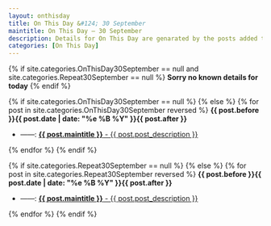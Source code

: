 ```yaml
---
layout: onthisday
title: On This Day &#124; 30 September
maintitle: On This Day — 30 September
description: Details for On This Day are genarated by the posts added to the website so the content is subject to changes/updates over time.
categories: [On This Day]
---
```


{% if site.categories.OnThisDay30September == null and site.categories.Repeat30September == null %}
<strong>Sorry no known details for today</strong>
{% endif %}

{% if site.categories.OnThisDay30September == null %}
{% else %}
{% for post in site.categories.OnThisDay30September reversed %}
<strong>{{ post.before }}{{ post.date | date: "%e %B %Y" }}{{ post.after }}</strong>
<ul>
<li> ——: <a class="{{ post.class }}" href="{{ post.url }}"><strong>{{ post.maintitle }}</strong> - {{ post.post_description }}</a></li>
</ul>
{% endfor %}
{% endif %}

{% if site.categories.Repeat30September == null %}
{% else %}
{% for post in site.categories.Repeat30September reversed %}
<strong>{{ post.before }}{{ post.date | date: "%e %B %Y" }}{{ post.after }}</strong>
<ul>
<li> ——: <a class="{{ post.class }}" href="{{ post.url }}"><strong>{{ post.maintitle }}</strong> - {{ post.post_description }}</a></li>
</ul>
{% endfor %}
{% endif %}

